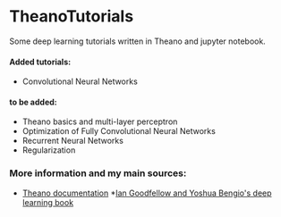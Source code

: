 # TheanoTutorials
Some deep learning tutorials written in Theano and jupyter notebook. 

#### Added tutorials:
* Convolutional Neural Networks
#### to be added:
* Theano basics and multi-layer perceptron
* Optimization of Fully Convolutional Neural Networks
* Recurrent Neural Networks
* Regularization

### More information and my main sources: 
* [Theano documentation](http://deeplearning.net/software/theano/)
*[Ian Goodfellow and Yoshua Bengio's deep learning book](https://www.deeplearningbook.org/)

